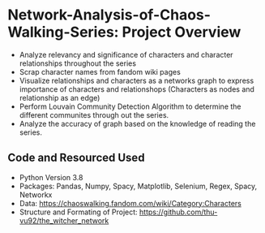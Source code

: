 # Network-Analysis-of-Chaos-Walking-Series: Project Overview
- Analyze relevancy and significance of characters and character relationships throughout the series
- Scrap character names from fandom wiki pages
- Visualize relationships and characters as a networks graph to express importance of characters and relationshops (Characters as nodes and relationship as an edge)
- Perform Louvain Community Detection Algorithm to determine the different communites through out the series.
- Analyze the accuracy of graph based on the knowledge of reading the series.

## Code and Resourced Used
- Python Version 3.8
- Packages: Pandas, Numpy, Spacy, Matplotlib, Selenium, Regex, Spacy, Networkx
- Data: https://chaoswalking.fandom.com/wiki/Category:Characters
- Structure and Formating of Project: https://github.com/thu-vu92/the_witcher_network
